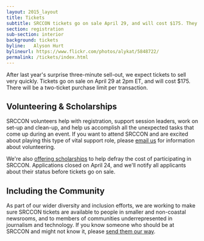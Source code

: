 ```yaml
---
layout: 2015_layout
title: Tickets
subtitle: SRCCON tickets go on sale April 29, and will cost $175. They’ll go fast, so mark your calendar.
section: registration
sub-section: interior
background: tickets
byline:   Alyson Hurt
bylineurl: https://www.flickr.com/photos/alykat/5848722/
permalink: /tickets/index.html
---
```

After last year's surprise three-minute sell-out, we expect tickets to sell very quickly. Tickets go on sale on April 29 at 2pm ET, and will cost $175. There will be a two-ticket purchase limit per transaction.

## Volunteering & Scholarships
SRCCON volunteers help with registration, support session leaders, work on set-up and clean-up, and help us accomplish all the unexpected tasks that come up during an event. If you want to attend SRCCON and are excited about playing this type of vital support role, please [email us](srccon@opennews.org) for information about volunteering.

We're also [offering scholarships](/scholarships) to help defray the cost of participating in SRCCON. Applications closed on April 24, and we'll notify all applicants about their status before tickets go on sale.

## Including the Community
As part of our wider diversity and inclusion efforts, we are working to make sure SRCCON tickets are available to people in smaller and non-coastal newsrooms, and to members of communities underrepresented in journalism and technology. If you know someone who should be at SRCCON and might not know it, please [send them our way](srccon@opennews.org).
